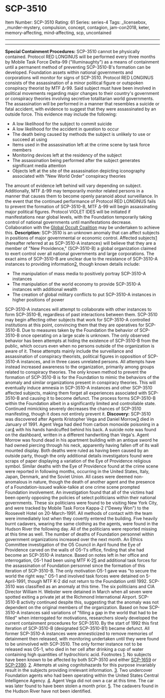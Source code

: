 # SCP-3510
Item Number: SCP-3510
Rating: 61
Series: series-4
Tags: _licensebox, _murder-mystery, compulsion, concept, contagion, jam-con2018, keter, memory-affecting, mind-affecting, scp, uncontained

---

* * *
**Special Containment Procedures:** SCP-3510 cannot be physically contained. Protocol RED LONGINUS will be performed every three months by Mobile Task Force Delta-99 ("Illuminaughty") as a means of containment until a permanent method of preventing SCP-3510-B's formation can be developed. Foundation assets within national governments and corporations will monitor for signs of SCP-3510.
Protocol RED LONGINUS consists of the assassination of a minor political figure or outspoken conspiracy theorist by MTF Δ-99. Said subject must have been involved in political movements regarding major changes to their country's government or conspiracy theories involving secretive totalitarian world governments. The assassination will be performed in a manner that resembles a suicide or fatal accident, with evidence to suggest that they were assassinated by an outside force. This evidence may include the following:
  * A low likelihood for the subject to commit suicide
  * A low likelihood for the accident in question to occur
  * The death being caused by methods the subject is unlikely to use or succeed at using
  * Items used in the assassination left at the crime scene by task force members
  * Monitoring devices left at the residency of the subject
  * The assassination being performed after the subject generates significant media attention
  * Objects left at the site of the assassination depicting iconography associated with "New World Order" conspiracy theories

The amount of evidence left behind will vary depending on subject. Additionally, MTF Δ-99 may temporarily monitor related persons in a manner that causes them to become openly paranoid about surveillance.
In the event that the continued performance of Protocol RED LONGINUS fails to prevent the formation of SCP-3510-B, MTF Δ-99 will begin assassinating major political figures. Protocol VIOLET IDES will be initiated if manifestations near global levels, with the Foundation temporarily taking control of national governments until manifestations decrease. Collaboration with the [Global Occult Coalition](/goc-hub-page) may be undertaken to achieve this.
**Description:** SCP-3510 is an unknown anomaly that can affect subjects in positions of major governmental or economic control. Affected subjects[1](javascript:;) (hereafter referred at as SCP-3510-A instances) will believe that they are a member of "New Providence," (SCP-3510-B) a global organization claimed to exert control over all national governments and large corporations. The exact aims of SCP-3510-B are unclear due to the resistance of SCP-3510-A instances to providing information[2](javascript:;), though known details include:
  * The manipulation of mass media to positively portray SCP-3510-A instances
  * The manipulation of the world economy to provide SCP-3510-A instances with additional wealth
  * The creation of global military conflicts to put SCP-3510-A instances in higher positions of power

SCP-3510-A instances will attempt to collaborate with other instances to form SCP-3510-B, regardless of past interactions between them. SCP-3510 may begin affecting other subjects that work for SCP-3510-A controlled institutions at this point, convincing them that they are operatives for SCP-3510-B.
Due to measures taken by the Foundation the behavior of SCP-3510-B once operating on a large scale is unknown. The only observed behavior has been attempts at hiding the existence of SCP-3510-B from the public, which occurs even when no persons outside of the organization is aware of it. These attempts mainly include the surveillance and assassination of conspiracy theorists, political figures in opposition of SCP-3510-A instances, and in three cases unrelated persons. All attempts have instead increased awareness to the organization, primarily among groups related to conspiracy theories.
The only known method to prevent the formation of SCP-3510-B is for the Foundation to mimic the behaviors of the anomaly and similar organizations present in conspiracy theories. This will eventually induce amnesia in SCP-3510-A instances and other SCP-3510 affected subjects, making them forget all experiences associated with SCP-3510-B and causing it to become defunct. The process forms SCP-3510-B within the Foundation albeit in a significantly limited and controllable state. Continued mimicking severely decreases the chances of SCP-3510 manifesting, though it does not entirely prevent it.
**Discovery:** SCP-3510 was discovered after Agents Kristopher Vega and Daniel Morrow[3](javascript:;) died in January of 1991. Agent Vega had died from carbon monoxide poisoning in a car[4](javascript:;) with his hands handcuffed behind his back. A suicide note was found on the dashboard, written in a different handwriting than Vega's. Agent Morrow was found dead in his apartment building with an antique sword he had owned piercing through his neck, apparently having fallen off of its wall mounted display. Both deaths were ruled as having been caused by an outside party, though the only additional details investigators found were scraps of paper displaying a variation of the Eye of Providence religious symbol.
Similar deaths with the Eye of Providence found at the crime scene were reported in following months, occurring in the United States, Italy, Japan, Denmark, and the Soviet Union. All cases were deemed non-anomalous in nature, though the death of another agent and the presence of a Foundation-issued walkie-talkie at one crime scene prompted Foundation involvement. An investigation found that all of the victims had been openly opposing the policies of select politicians within their national governments.
These six politicians were found to be visiting New York City, and were tracked by Mobile Task Force Kappa-2 ("Dewey Won") to the Roosevelt Hotel on 20-March-1991. All methods of contact with the team were immediately lost when they covertly entered the building. Five heavily burnt cadavers, wearing the same clothing as the agents, were found in the Hudson River the following day. All of the politicians were reported missing at this time as well. The number of deaths of Foundation personnel within government organizations increased over the next month.
An Ethics Committee investigation of the O5 Council in April found the Eye of Providence carved on the walls of O5-1's office, finding that she had become an SCP-3510-A instance. Based on notes left in her office and interrogation, O5-1 had been using MTF Κ-2[5](javascript:;) and additional task forces for the assassination of Foundation personnel since the formation of this iteration of SCP-3510-B. The only motivation O5-1 gave was "to secure the world the right way." O5-1 and involved task forces were detained on 5-April-1991, though MTF Κ-2 did not return to the Foundation until 1992. SCP-3510 was classified as an anomaly at this time.
The six politicians and CIA Director William H. Webster were detained in March when all seven were spotted exiting a private jet at the Richmond International Airport. SCP-3510-B activity continued despite this, suggesting that the anomaly was not dependent on the original members of the organization. Based on how SCP-3510-A instances said variations of "filling a gap in the world that had to be filled" when interrogated for motivations, researchers slowly developed the current containment procedures for SCP-3510. By the start of 1992 this first iteration of SCP-3510-B (designated SCP-3510-B1) became defunct. All former SCP-3510-A instances were amnesticized to remove memories of detainment then released, with monitoring undertaken until they were found to be uninvolved with SCP-3510. The only former instance not to be released was O5-1, who died in her cell after drinking a cup of water containing high quantities of hydrochloric acid.
Footnotes
[1](javascript:;). No subjects have been known to be affected by both SCP-3510 and either [SCP-1659](/scp-1659) or [SCP-2390](/scp-2390).
[2](javascript:;). Attempts at using cognitohazards for this purpose invariably result in the subjects providing irrelevant information.
[3](javascript:;). Two undercover Foundation agents who had been operating within the United States Central Intelligence Agency.
[4](javascript:;). Agent Vega did not own a car at this time. The car was later found to have been stolen a month prior.
[5](javascript:;). The cadavers found in the Hudson River have not been identified.